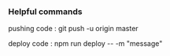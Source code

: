 ### Helpful commands

pushing code : git push -u origin master

deploy code : npm run deploy -- -m "message"



